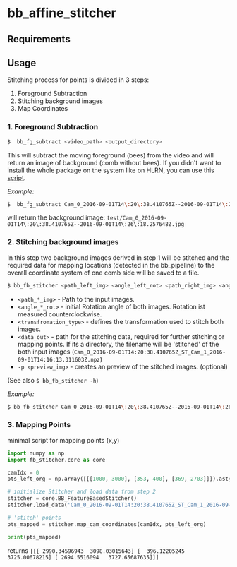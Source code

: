 # bb_affine_stitcher

## Requirements


## Usage

Stitching process for points is divided in 3 steps:

1. Foreground Subtraction
2. Stitching background images
3. Map Coordinates

### 1. Foreground Subtraction
```bash
$  bb_fg_subtract <video_path> <output_directory>
```
This will subtract the moving foreground (bees) from the video and will
return an image of background (comb without bees). 
If you didn't want to install the whole package on the system like on HLRN,
you can use this [script](https://gist.github.com/gitmirgut/3617b94094df918b956662de6d792827).

*Example:*
```bash
$  bb_fg_subtract Cam_0_2016-09-01T14\:20\:38.410765Z--2016-09-01T14\:26\:18.257648Z.mkv test/
```
will return the background image: `test/Cam_0_2016-09-01T14\:20\:38.410765Z--2016-09-01T14\:26\:18.257648Z.jpg`

### 2. Stitching background images
In this step two background images derived in step 1 will be stitched and
the required data for mapping locations (detected in the bb_pipeline) to
the overall coordinate system of one comb side will be saved to a file.

```bash
$ bb_fb_stitcher <path_left_img> <angle_left_rot> <path_right_img> <angle_right_rot> <transformation_type> <data_out> -p <preview_img>
```

* `<path_*_img>` - Path to the input images.
* `<angle_*_rot>` - initial Rotation angle of both images. Rotation ist measured counterclockwise.
* `<transfromation_type>` - defines the transformation used to stitch both images.
* `<data_out>` - path for the stitching data, required for further stitching or mapping points. If its a directory, the filename will be 'stitched' of the both input images (```Cam_0_2016-09-01T14:20:38.410765Z_ST_Cam_1_2016-09-01T14:16:13.311603Z.npz```)
* `-p <preview_img>` - creates an preview of the stitched images. (optional)

(See also `$ bb_fb_stitcher -h`)

*Example:*
```bash
$ bb_fb_stitcher Cam_0_2016-09-01T14\:20\:38.410765Z--2016-09-01T14\:26\:18.257648Z.jpg 90 Cam_1_2016-09-01T14\:16\:13.311603Z--2016-09-01T14\:21\:53.157900Z.jpg -90 3 dir_for_params/ -p preview.jpg
```

### 3. Mapping Points

minimal script for mapping points (x,y)

```python
import numpy as np
import fb_stitcher.core as core

camIdx = 0
pts_left_org = np.array([[[1000, 3000], [353, 400], [369, 2703]]]).astype(np.float64)

# initialize Stitcher and load data from step 2
stitcher = core.BB_FeatureBasedStitcher()
stitcher.load_data('Cam_0_2016-09-01T14:20:38.410765Z_ST_Cam_1_2016-09-01T14:16:13.311603Z.npz')

# 'stitch' points 
pts_mapped = stitcher.map_cam_coordinates(camIdx, pts_left_org)

print(pts_mapped)
```
returns `[[[ 2990.34596943  3098.03015643] [  396.12205245  3725.00678215] [ 2694.5516094   3727.65687635]]]`
